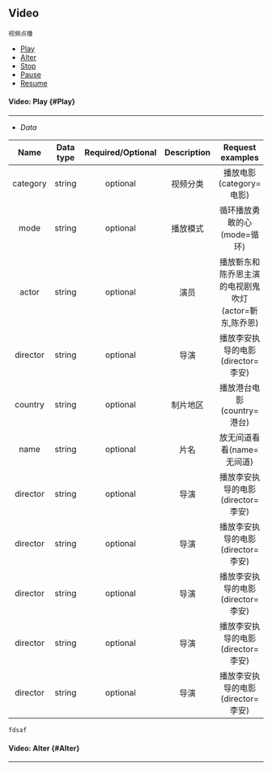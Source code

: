 ## Video

```
视频点播
```
* [Play](#Play)
* [Alter](#Alter)
* [Stop](#Stop)
* [Pause](#Pause)
* [Resume](#Resume)



#### Video: Play {#Play}

---

* _Data_

| Name | Data type | Required/Optional | Description | Request examples |
| :---: | :---: | :---: |:---: |:---: |
| category | string | optional | 视频分类 | 播放电影(category=电影) |
| mode | string | optional | 播放模式 | 循环播放勇敢的心(mode=循环) |
| actor | string | optional | 演员 | 播放靳东和陈乔恩主演的电视剧鬼吹灯(actor=靳东,陈乔恩) |
| director | string | optional | 导演 | 播放李安执导的电影(director=李安) |
| country | string | optional | 制片地区 | 播放港台电影(country=港台) |
| name | string | optional | 片名 | 放无间道看看(name=无间道) |
| director | string | optional | 导演 | 播放李安执导的电影(director=李安) |
| director | string | optional | 导演 | 播放李安执导的电影(director=李安) |
| director | string | optional | 导演 | 播放李安执导的电影(director=李安) |
| director | string | optional | 导演 | 播放李安执导的电影(director=李安) |
| director | string | optional | 导演 | 播放李安执导的电影(director=李安) |








```
fdsaf
```



#### Video: Alter {#Alter}

---

